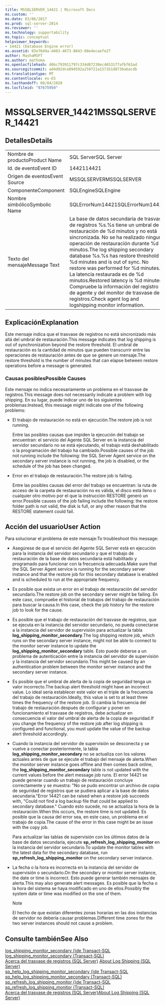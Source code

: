 ```yaml
---
title: MSSQLSERVER_14421 | Microsoft Docs
ms.custom: ''
ms.date: 03/06/2017
ms.prod: sql-server-2014
ms.reviewer: ''
ms.technology: supportability
ms.topic: conceptual
helpviewer_keywords:
- 14421 (Database Engine error)
ms.assetid: 03e76d4a-d463-4673-8843-08e4ecaefe27
author: MashaMSFT
ms.author: mathoma
ms.openlocfilehash: d6bc793911797c334d87238ec46531f7afbf63ad
ms.sourcegitcommit: ad4d92dce894592a259721a1571b1d8736abacdb
ms.translationtype: MT
ms.contentlocale: es-ES
ms.lasthandoff: 08/04/2020
ms.locfileid: "87675950"
---
```

# <a name="mssqlserver_14421"></a><span data-ttu-id="6f325-102">MSSQLSERVER_14421</span><span class="sxs-lookup"><span data-stu-id="6f325-102">MSSQLSERVER_14421</span></span>
    
## <a name="details"></a><span data-ttu-id="6f325-103">Detalles</span><span class="sxs-lookup"><span data-stu-id="6f325-103">Details</span></span>  
  
|||  
|-|-|  
|<span data-ttu-id="6f325-104">Nombre de producto</span><span class="sxs-lookup"><span data-stu-id="6f325-104">Product Name</span></span>|<span data-ttu-id="6f325-105">SQL Server</span><span class="sxs-lookup"><span data-stu-id="6f325-105">SQL Server</span></span>|  
|<span data-ttu-id="6f325-106">Id. de evento</span><span class="sxs-lookup"><span data-stu-id="6f325-106">Event ID</span></span>|<span data-ttu-id="6f325-107">14421</span><span class="sxs-lookup"><span data-stu-id="6f325-107">14421</span></span>|  
|<span data-ttu-id="6f325-108">Origen de eventos</span><span class="sxs-lookup"><span data-stu-id="6f325-108">Event Source</span></span>|<span data-ttu-id="6f325-109">MSSQLSERVER</span><span class="sxs-lookup"><span data-stu-id="6f325-109">MSSQLSERVER</span></span>|  
|<span data-ttu-id="6f325-110">Componente</span><span class="sxs-lookup"><span data-stu-id="6f325-110">Component</span></span>|<span data-ttu-id="6f325-111">SQLEngine</span><span class="sxs-lookup"><span data-stu-id="6f325-111">SQLEngine</span></span>|  
|<span data-ttu-id="6f325-112">Nombre simbólico</span><span class="sxs-lookup"><span data-stu-id="6f325-112">Symbolic Name</span></span>|<span data-ttu-id="6f325-113">SQLErrorNum14421</span><span class="sxs-lookup"><span data-stu-id="6f325-113">SQLErrorNum14421</span></span>|  
|<span data-ttu-id="6f325-114">Texto del mensaje</span><span class="sxs-lookup"><span data-stu-id="6f325-114">Message Text</span></span>|<span data-ttu-id="6f325-115">La base de datos secundaria de trasvase de registros %s.%s tiene un umbral de restauración de %d minutos y no está sincronizada. No se ha realizado ninguna operación de restauración durante %d minutos.</span><span class="sxs-lookup"><span data-stu-id="6f325-115">The log shipping secondary database %s.%s has restore threshold of %d minutes and is out of sync. No restore was performed for %d minutes.</span></span> <span data-ttu-id="6f325-116">La latencia restaurada es de %d minutos.</span><span class="sxs-lookup"><span data-stu-id="6f325-116">Restored latency is %d minutes.</span></span> <span data-ttu-id="6f325-117">Compruebe la información del registro de agente y del monitor de trasvase de registros.</span><span class="sxs-lookup"><span data-stu-id="6f325-117">Check agent log and logshipping monitor information.</span></span>|  
  
## <a name="explanation"></a><span data-ttu-id="6f325-118">Explicación</span><span class="sxs-lookup"><span data-stu-id="6f325-118">Explanation</span></span>  
 <span data-ttu-id="6f325-119">Este mensaje indica que el trasvase de registros no está sincronizado más allá del umbral de restauración.</span><span class="sxs-lookup"><span data-stu-id="6f325-119">This message indicates that log shipping is out of synchronization beyond the restore threshold.</span></span> <span data-ttu-id="6f325-120">El umbral de restauración es la cantidad de minutos que pueden transcurrir entre las operaciones de restauración antes de que se genere un mensaje.</span><span class="sxs-lookup"><span data-stu-id="6f325-120">The restore threshold is the number of minutes that can elapse between restore operations before a message is generated.</span></span>  
  
### <a name="possible-causes"></a><span data-ttu-id="6f325-121">Causas posibles</span><span class="sxs-lookup"><span data-stu-id="6f325-121">Possible Causes</span></span>  
 <span data-ttu-id="6f325-122">Este mensaje no indica necesariamente un problema en el trasvase de registros.</span><span class="sxs-lookup"><span data-stu-id="6f325-122">This message does not necessarily indicate a problem with log shipping.</span></span> <span data-ttu-id="6f325-123">En su lugar, puede indicar uno de los siguientes problemas:</span><span class="sxs-lookup"><span data-stu-id="6f325-123">Instead, this message might indicate one of the following problems:</span></span>  
  
-   <span data-ttu-id="6f325-124">El trabajo de restauración no está en ejecución.</span><span class="sxs-lookup"><span data-stu-id="6f325-124">The restore job is not running.</span></span>  
  
     <span data-ttu-id="6f325-125">Entre las posibles causas que impiden la ejecución del trabajo se encuentran: el servicio del Agente SQL Server en la instancia del servidor secundario no se está ejecutando, el trabajo está deshabilitado o la programación del trabajo ha cambiado.</span><span class="sxs-lookup"><span data-stu-id="6f325-125">Possible causes of the job not running include the following: the SQL Server Agent service on the secondary server instance is not running, the job is disabled, or the schedule of the job has been changed.</span></span>  
  
-   <span data-ttu-id="6f325-126">Error en el trabajo de restauración.</span><span class="sxs-lookup"><span data-stu-id="6f325-126">The restore job is failing.</span></span>  
  
     <span data-ttu-id="6f325-127">Entre las posibles causas del error del trabajo se encuentran: la ruta de acceso de la carpeta de restauración no es válida, el disco está lleno o cualquier otro motivo por el que la instrucción RESTORE generó un error.</span><span class="sxs-lookup"><span data-stu-id="6f325-127">Possible causes of the job failing include the following: the restore folder path is not valid, the disk is full, or any other reason that the RESTORE statement could fail.</span></span>  
  
## <a name="user-action"></a><span data-ttu-id="6f325-128">Acción del usuario</span><span class="sxs-lookup"><span data-stu-id="6f325-128">User Action</span></span>  
 <span data-ttu-id="6f325-129">Para solucionar el problema de este mensaje:</span><span class="sxs-lookup"><span data-stu-id="6f325-129">To troubleshoot this message:</span></span>  
  
-   <span data-ttu-id="6f325-130">Asegúrese de que el servicio del Agente SQL Server está en ejecución para la instancia del servidor secundario y que el trabajo de restauración de la base de datos secundaria está habilitado y programado para funcionar con la frecuencia adecuada.</span><span class="sxs-lookup"><span data-stu-id="6f325-130">Make sure that the SQL Server Agent service is running for the secondary server instance and that the restore job for this secondary database is enabled and is scheduled to run at the appropriate frequency.</span></span>  
  
-   <span data-ttu-id="6f325-131">Es posible que exista un error en el trabajo de restauración del servidor secundario.</span><span class="sxs-lookup"><span data-stu-id="6f325-131">The restore job on the secondary server might be failing.</span></span> <span data-ttu-id="6f325-132">En este caso, compruebe el historial de trabajos del trabajo de restauración para buscar la causa.</span><span class="sxs-lookup"><span data-stu-id="6f325-132">In this case, check the job history for the restore job to look for the cause.</span></span>  
  
-   <span data-ttu-id="6f325-133">Es posible que el trabajo de restauración del trasvase de registros, que se ejecuta en la instancia del servidor secundario, no pueda conectarse a la instancia del servidor de supervisión para actualizar la tabla **log_shipping_monitor_secondary**.</span><span class="sxs-lookup"><span data-stu-id="6f325-133">The log shipping restore job, which runs on the secondary server instance, might not be able to connect to the monitor server instance to update the **log_shipping_monitor_secondary** table.</span></span> <span data-ttu-id="6f325-134">Esto puede deberse a un problema de autenticación entre la instancia del servidor de supervisión y la instancia del servidor secundario.</span><span class="sxs-lookup"><span data-stu-id="6f325-134">This might be caused by an authentication problem between the monitor server instance and the secondary server instance.</span></span>  
  
-   <span data-ttu-id="6f325-135">Es posible que el umbral de alerta de la copia de seguridad tenga un valor incorrecto.</span><span class="sxs-lookup"><span data-stu-id="6f325-135">The backup alert threshold might have an incorrect value.</span></span> <span data-ttu-id="6f325-136">Lo ideal sería establecer este valor en el triple de la frecuencia del trabajo de restauración.</span><span class="sxs-lookup"><span data-stu-id="6f325-136">Ideally, this value is set to at least three times the frequency of the restore job.</span></span> <span data-ttu-id="6f325-137">Si cambia la frecuencia del trabajo de restauración después de configurar y poner en funcionamiento el trasvase de registros, debe actualizar en consecuencia el valor del umbral de alerta de la copia de seguridad.</span><span class="sxs-lookup"><span data-stu-id="6f325-137">If you change the frequency of the restore job after log shipping is configured and functional, you must update the value of the backup alert threshold accordingly.</span></span>  
  
-   <span data-ttu-id="6f325-138">Cuando la instancia del servidor de supervisión se desconecta y se vuelve a conectar posteriormente, la tabla **log_shipping_monitor_secondary** no se actualiza con los valores actuales antes de que se ejecute el trabajo del mensaje de alerta.</span><span class="sxs-lookup"><span data-stu-id="6f325-138">When the monitor server instance goes offline and then comes back online, the **log_shipping_monitor_secondary** table is not updated with the current values before the alert message job runs.</span></span> <span data-ttu-id="6f325-139">El error 14421 se puede generar cuando un trabajo de restauración concluye correctamente y se muestra: "No se pudo encontrar un archivo de copia de seguridad de registros que se pudiera aplicar a la base de datos secundaria."</span><span class="sxs-lookup"><span data-stu-id="6f325-139">Error 14421 can be raised when a restore job succeeds with, "Could not find a log backup file that could be applied to secondary database."</span></span> <span data-ttu-id="6f325-140">Cuando esto sucede, no se actualiza la hora de la restauración.</span><span class="sxs-lookup"><span data-stu-id="6f325-140">When this occurs, the restore time is not updated.</span></span> <span data-ttu-id="6f325-141">Es posible que la causa del error sea, en este caso, un problema en el trabajo de copia.</span><span class="sxs-lookup"><span data-stu-id="6f325-141">The cause of the error in this case might be an issue with the copy job.</span></span>  
  
     <span data-ttu-id="6f325-142">Para actualizar las tablas de supervisión con los últimos datos de la base de datos secundaria, ejecute **sp_refresh_log_shipping_monitor** en la instancia del servidor secundario.</span><span class="sxs-lookup"><span data-stu-id="6f325-142">To update the monitor tables with the latest data for the secondary database, run **sp_refresh_log_shipping_monitor** on the secondary server instance.</span></span>  
  
-   <span data-ttu-id="6f325-143">La fecha o la hora es incorrecta en la instancia del servidor de supervisión o secundario.</span><span class="sxs-lookup"><span data-stu-id="6f325-143">On the secondary or monitor server instance, the date or time is incorrect.</span></span> <span data-ttu-id="6f325-144">Esto puede generar también mensajes de alerta.</span><span class="sxs-lookup"><span data-stu-id="6f325-144">This may also generate alert messages.</span></span> <span data-ttu-id="6f325-145">Es posible que la fecha o la hora del sistema se haya modificado en uno de ellos.</span><span class="sxs-lookup"><span data-stu-id="6f325-145">Possibly the system date or time was modified on the one of them.</span></span>  
  
    > [!NOTE]  
    >  <span data-ttu-id="6f325-146">El hecho de que existan diferentes zonas horarias en las dos instancias de servidor no debería causar problemas.</span><span class="sxs-lookup"><span data-stu-id="6f325-146">Different time zones for the two server instances should not cause a problem.</span></span>  
  
## <a name="see-also"></a><span data-ttu-id="6f325-147">Consulte también</span><span class="sxs-lookup"><span data-stu-id="6f325-147">See Also</span></span>  
 <span data-ttu-id="6f325-148">[log_shipping_monitor_secondary &#40;&#41;de Transact-SQL](/sql/relational-databases/system-tables/log-shipping-monitor-secondary-transact-sql) </span><span class="sxs-lookup"><span data-stu-id="6f325-148">[log_shipping_monitor_secondary &#40;Transact-SQL&#41;](/sql/relational-databases/system-tables/log-shipping-monitor-secondary-transact-sql) </span></span>  
 <span data-ttu-id="6f325-149">[Acerca del trasvase de registros &#40;SQL Server&#41;](../../database-engine/log-shipping/about-log-shipping-sql-server.md) </span><span class="sxs-lookup"><span data-stu-id="6f325-149">[About Log Shipping &#40;SQL Server&#41;](../../database-engine/log-shipping/about-log-shipping-sql-server.md) </span></span>  
 <span data-ttu-id="6f325-150">[sp_help_log_shipping_monitor_secondary &#40;&#41;de Transact-SQL](/sql/relational-databases/system-stored-procedures/sp-help-log-shipping-monitor-secondary-transact-sql) </span><span class="sxs-lookup"><span data-stu-id="6f325-150">[sp_help_log_shipping_monitor_secondary &#40;Transact-SQL&#41;](/sql/relational-databases/system-stored-procedures/sp-help-log-shipping-monitor-secondary-transact-sql) </span></span>  
 <span data-ttu-id="6f325-151">[sp_refresh_log_shipping_monitor &#40;&#41;de Transact-SQL](/sql/relational-databases/system-stored-procedures/sp-refresh-log-shipping-monitor-transact-sql) </span><span class="sxs-lookup"><span data-stu-id="6f325-151">[sp_refresh_log_shipping_monitor &#40;Transact-SQL&#41;](/sql/relational-databases/system-stored-procedures/sp-refresh-log-shipping-monitor-transact-sql) </span></span>  
 [<span data-ttu-id="6f325-152">Acerca del trasvase de registros &#40;SQL Server&#41;</span><span class="sxs-lookup"><span data-stu-id="6f325-152">About Log Shipping &#40;SQL Server&#41;</span></span>](../../database-engine/log-shipping/about-log-shipping-sql-server.md)  
  
  
